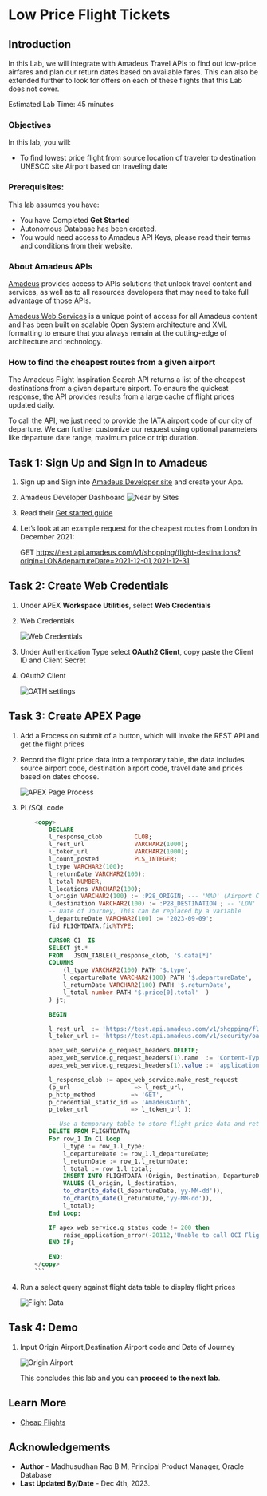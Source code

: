 # Low Price Flight Tickets

## Introduction

In this Lab, we will integrate with Amadeus Travel APIs to find out low-price airfares and plan our return dates based on available fares. This can also be extended further to look for offers on each of these flights that this Lab does not cover. 

Estimated Lab Time: 45 minutes

### Objectives

In this lab, you will:

- To find lowest price flight from source location of traveler to destination UNESCO site Airport based on traveling date

### Prerequisites:

This lab assumes you have:

* You have Completed **Get Started**
* Autonomous Database has been created.
* You would need access to Amadeus API Keys, please read their terms and conditions from their website.  

### About Amadeus APIs

[Amadeus](https://amadeus.com/) provides access to APIs solutions that unlock travel content and services, as well as to all resources developers that may need to take full advantage of those APIs. 

[Amadeus Web Services](https://amadeus.com/en/topic/api) is a unique point of access for all Amadeus content and has been built on scalable Open System architecture and XML formatting to ensure that you always remain at the cutting-edge of architecture and technology.

### How to find the cheapest routes from a given airport 

The Amadeus Flight Inspiration Search API returns a list of the cheapest destinations from a given departure airport. To ensure the quickest response, the API provides results from a large cache of flight prices updated daily.  

To call the API, we just need to provide the IATA airport code of our city of departure. We can further customize our request using optional parameters like departure date range, maximum price or trip duration.  

## Task 1: Sign Up and Sign In to Amadeus
 
1. Sign up and Sign into [Amadeus Developer site](https://developers.amadeus.com/my-apps) and create your App.
2. Amadeus Developer Dashboard
   ![Near by Sites](images/amadeus.png)
3. Read their [Get started guide](https://developers.amadeus.com/get-started/get-started-with-self-service-apis-335)
4. Let’s look at an example request for the cheapest routes from London in December 2021: 

    GET https://test.api.amadeus.com/v1/shopping/flight-destinations?origin=LON&departureDate=2021-12-01,2021-12-31 
 
## Task 2: Create Web Credentials

1. Under APEX **Workspace Utilities**, select **Web Credentials**
   
2. Web Credentials
   
   ![Web Credentials](images/web-credentials.png) 
   
3. Under Authentication Type select **OAuth2 Client**, copy paste the Client ID and Client Secret
   
4. OAuth2 Client
   
   ![OATH settings](images/web-credentials-02.png) 

## Task 3: Create APEX Page
 
1. Add a Process on submit of a button, which will invoke the REST API and get the flight prices
2. Record the flight price data into a temporary table, the data includes source airport code, destination airport code, travel date and prices based on dates choose.
   
   ![APEX Page Process](images/process.png) 

3. PL/SQL code  

    ```sql
        <copy> 
            DECLARE
            l_response_clob         CLOB;
            l_rest_url              VARCHAR2(1000);
            l_token_url             VARCHAR2(1000);
            l_count_posted          PLS_INTEGER; 
            l_type VARCHAR2(100); 
            l_returnDate VARCHAR2(100);
            l_total NUMBER;
            l_locations VARCHAR2(100); 
            l_origin VARCHAR2(100) := :P28_ORIGIN; --- 'MAD' (Airport Code)
            l_destination VARCHAR2(100) := :P28_DESTINATION ; -- 'LON' (Airport Code) 
            -- Date of Journey, This can be replaced by a variable
            l_departureDate VARCHAR2(100) := '2023-09-09';  
            fid FLIGHTDATA.fid%TYPE; 

            CURSOR C1  IS 
            SELECT jt.* 
            FROM   JSON_TABLE(l_response_clob, '$.data[*]'  
            COLUMNS  
                (l_type VARCHAR2(100) PATH '$.type',
                l_departureDate VARCHAR2(100) PATH '$.departureDate',
                l_returnDate VARCHAR2(100) PATH '$.returnDate',
                l_total number PATH '$.price[0].total'  )
            ) jt; 

            BEGIN

            l_rest_url  := 'https://test.api.amadeus.com/v1/shopping/flight-dates?origin='||l_origin||'&destination='||l_destination||'&departureDate='||l_departureDate||'';
            l_token_url := 'https://test.api.amadeus.com/v1/security/oauth2/token';

            apex_web_service.g_request_headers.DELETE; 
            apex_web_service.g_request_headers(1).name  := 'Content-Type'; 
            apex_web_service.g_request_headers(1).value := 'application/json'; 

            l_response_clob := apex_web_service.make_rest_request 
            (p_url                  => l_rest_url, 
            p_http_method          => 'GET',  
            p_credential_static_id => 'AmadeusAuth',
            p_token_url            => l_token_url ); 

            -- Use a temporary table to store flight price data and retrieve it back in the page 
            DELETE FROM FLIGHTDATA;
            For row_1 In C1 Loop
                l_type := row_1.l_type;
                l_departureDate := row_1.l_departureDate;
                l_returnDate := row_1.l_returnDate;
                l_total := row_1.l_total;   
                INSERT INTO FLIGHTDATA (Origin, Destination, DepartureDate, ReturnDate, price ) 
                VALUES (l_origin, l_destination, 
                to_char(to_date(l_departureDate,'yy-MM-dd')),
                to_char(to_date(l_returnDate,'yy-MM-dd')), 
                l_total);   
            End Loop;     

            IF apex_web_service.g_status_code != 200 then 
                raise_application_error(-20112,'Unable to call OCI Flight Price Service.');  
            END IF;  

            END;     
        </copy>
        ```

4. Run a select query against flight data table to display flight prices
   
   ![Flight Data](images/apex-01.png) 

## Task 4: Demo

1. Input Origin Airport,Destination Airport code and Date of Journey 
   
   ![Origin Airport](images/apex-02.png) 

    This concludes this lab and you can **proceed to the next lab**.

## Learn More

* [Cheap Flights](https://developers.amadeus.com/blog/cheap-flights-to-anywhere-amadeus-flight-search) 

## Acknowledgements

* **Author** - Madhusudhan Rao B M, Principal Product Manager, Oracle Database
* **Last Updated By/Date** - Dec 4th, 2023.